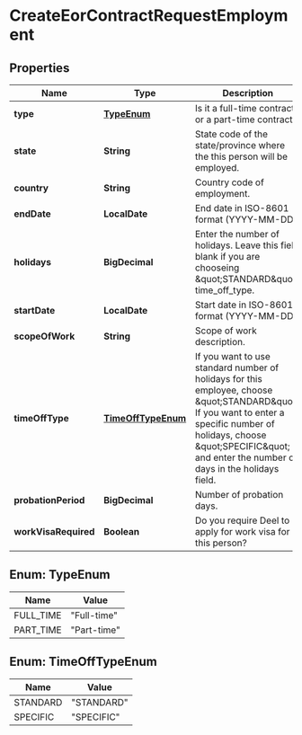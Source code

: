 

# CreateEorContractRequestEmployment


## Properties

| Name | Type | Description | Notes |
|------------ | ------------- | ------------- | -------------|
|**type** | [**TypeEnum**](#TypeEnum) | Is it a full-time contract or a part-time contract? |  [optional] |
|**state** | **String** | State code of the state/province where the this person will be employed. |  [optional] |
|**country** | **String** | Country code of employment. |  |
|**endDate** | **LocalDate** | End date in ISO-8601 format (YYYY-MM-DD). |  [optional] |
|**holidays** | **BigDecimal** | Enter the number of holidays. Leave this field blank if you are chooseing \&quot;STANDARD\&quot; time_off_type. |  [optional] |
|**startDate** | **LocalDate** | Start date in ISO-8601 format (YYYY-MM-DD). |  |
|**scopeOfWork** | **String** | Scope of work description. |  [optional] |
|**timeOffType** | [**TimeOffTypeEnum**](#TimeOffTypeEnum) | If you want to use standard number of holidays for this employee, choose \&quot;STANDARD\&quot;. If you want to enter a specific number of holidays, choose \&quot;SPECIFIC\&quot; and enter the number of days in the holidays field. |  [optional] |
|**probationPeriod** | **BigDecimal** | Number of probation days. |  [optional] |
|**workVisaRequired** | **Boolean** | Do you require Deel to apply for work visa for this person? |  |



## Enum: TypeEnum

| Name | Value |
|---- | -----|
| FULL_TIME | &quot;Full-time&quot; |
| PART_TIME | &quot;Part-time&quot; |



## Enum: TimeOffTypeEnum

| Name | Value |
|---- | -----|
| STANDARD | &quot;STANDARD&quot; |
| SPECIFIC | &quot;SPECIFIC&quot; |



